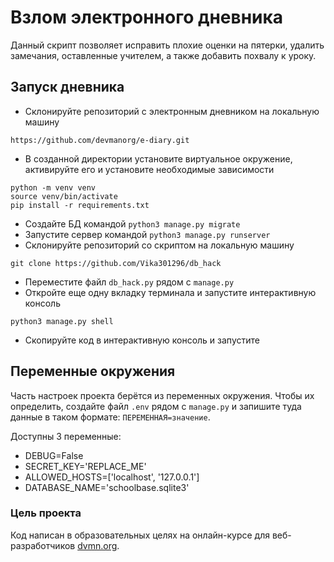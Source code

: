 # Взлом электронного дневника

Данный скрипт позволяет исправить плохие оценки на пятерки, удалить замечания, оставленные учителем, а также добавить похвалу к уроку.

## Запуск дневника

- Склонируйте репозиторий с электронным дневником на локальную машину
```
https://github.com/devmanorg/e-diary.git
```
- В созданной директории установите виртуальное окружение, активируйте его и установите необходимые зависимости
```
python -m venv venv
source venv/bin/activate
pip install -r requirements.txt
```

- Создайте БД командой `python3 manage.py migrate`
- Запустите сервер командой `python3 manage.py runserver`
- Склонируйте репозиторий со скриптом на локальную машину
```
git clone https://github.com/Vika301296/db_hack
```
- Переместите файл `db_hack.py` рядом с `manage.py`
- Откройте еще одну вкладку терминала и запустите интерактивную консоль
```
python3 manage.py shell
```
- Скопируйте код в интерактивную консоль и запустите

## Переменные окружения

Часть настроек проекта берётся из переменных окружения. Чтобы их определить, создайте файл `.env` рядом с `manage.py` и запишите туда данные в таком формате: `ПЕРЕМЕННАЯ=значение`.

Доступны 3 переменные:
- DEBUG=False
- SECRET_KEY='REPLACE_ME'
- ALLOWED_HOSTS=['localhost', '127.0.0.1']
- DATABASE_NAME='schoolbase.sqlite3'


### Цель проекта

Код написан в образовательных целях на онлайн-курсе для веб-разработчиков [dvmn.org](https://dvmn.org/).